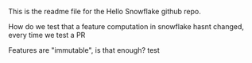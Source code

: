 This is the readme file for the Hello Snowflake github repo.

How do we test that a feature computation in snowflake hasnt changed, every time we test a PR

Features are "immutable", is that enough? test
